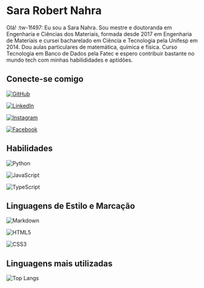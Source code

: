 # Sara Robert Nahra
Olá! :tw-1f497:
Eu sou a Sara Nahra. Sou mestre e doutoranda em Engenharia e Ciências dos Materiais, formada desde 2017 em Engenharia de Materiais e cursei bacharelado em Ciência e Tecnologia pela Unifesp em 2014. Dou aulas particulares de matemática, química e física. Curso Tecnologia em Banco de Dados pela Fatec e espero contribuir bastante no mundo tech com minhas habilididades e aptidões.

## Conecte-se comigo
[![GitHub](https://img.shields.io/badge/GitHub-ec63a1?style=for-the-badge&logo=github&logoColor=fff)](https://github.com/sararobertnahra)

[![LinkedIn](https://img.shields.io/badge/LinkedIn-000?style=for-the-badge&logo=linkedin&logoColor=fff)](https://www.linkedin.com/in/sara-nahra-5bb567b8/)

[![Instagram](https://img.shields.io/badge/Instagram-000?style=for-the-badge&logo=instagram)](https://www.instagram.com/saranahra/)

[![Facebook](https://img.shields.io/badge/Facebook-000?style=for-the-badge&logo=facebook)](https://www.facebook.com/sara.nahra.9)

## Habilidades
![Python](https://img.shields.io/badge/Python-000?style=for-the-badge&logo=python)

![JavaScript](https://img.shields.io/badge/JavaScript-000?style=for-the-badge&logo=javascript)

![TypeScript](https://img.shields.io/badge/TypeScript-000?style=for-the-badge&logo=typescript)

## Linguagens de Estilo e Marcação
![Markdown](https://img.shields.io/badge/Markdown-000?style=for-the-badge&logo=markdown)

![HTML5](https://img.shields.io/badge/HTML5-000?style=for-the-badge&logo=html5)

![CSS3](https://img.shields.io/badge/CSS3-000?style=for-the-badge&logo=css3&logoColor=264CE4)

## Linguagens mais utilizadas
![Top Langs](https://github-readme-stats-git-masterrstaa-rickstaa.vercel.app/api/top-langs/?username=sararobertnahra&bg_color=000&border_color=30A3DC&title_color=E94D5F&text_color=FFF)
